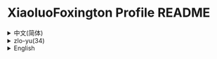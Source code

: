 # XiaoluoFoxington Profile README

<details>

<summary>中文(简体)</summary>

## 介绍

初三生，半furry，一堆怪癖，成分复杂。只会前端。中间忘了，后面忘了，我才懒得写这个破介绍呢。

## 仓库

### [FCL.website.mdui](https://github.com/XiaoluoFoxington/FCL.website.mdui)

我为 [《Fold Craft Launcher》](https://github.com/FCL-Team/FoldCraftLauncher) 制作的下载站。可以在这里下载到最新发行版。和HOMO14的网站一样，原创样式，但是由于这个下载站在社区中越来越知名，最终重制为MDUI了。旧版样式：[fcl-docs/FCL.website](https://github.com/fcl-docs/FCL.website)

### [dsy-xiaoluo.github.io](https://github.com/XiaoluoFoxington/dsy-xiaoluo.github.io)

我的傻逼个人小网站，已经停更了，是一大坨屎山，因为模仿了 Windows Vista Aero，还原度不高，随便看看就行了。我正在写一个新的网站，样式什么都不仿，但也不要期待，因为我连项目工程也没新建。

### [HOMO14.website](https://github.com/XiaoluoFoxington/HOMO14.website)

“HOMO14”是我在 B 站上制作的架空电视台系列视频，这是这个架空电视台的网站。由于我的 10 年高龄笔记本已经坏了，所以这个系列也停更了。不过这个网站的样式没有仿照任何东西，我的新个人网站和FCL下载站也计划使用这个样式，不过有人吐槽说我的样式难看，管他呢，我又不是什么大人物，平常都没多少人访问我的网站，我觉得好看就够了。

## 联系

真的有人会联系我吗（（（

- [B 站：`1561166904`](https://space.bilibili.com/1561166904)

- [QQ：`2046665121`](https://qm.qq.com/q/7FcjsxM6zK)

##

版本：2

日期：2025年6月3日

</details>

<details>

<summary>zlo-yu(34)</summary>

## zjx'uk

diu'sj'ug, zbj furry, ryi-dvzgr'pi, vvizhvrqm-dr. dvs'jmzwh-le, zhb'mmzwh-le, vworcl lj-de xxzve'ge'po jmzjx ne.

## dchzku

### [FCL.website.mdui](https://github.com/XiaoluoFoxington/FCL.website.mdui)

vwozwz [《Fold Craft Launcher》](https://github.com/FCL-Team/FoldCraftLauncher) zvi'zo-dezxw zlzvj. rke yizzl've lizxw zlzdk'zv-xn bj. rhe HOMO14 dde whzvjryizyh, ryrzid'yh'ui, zdj'uiryb'yuzve'ge'xw zlzvj'zl'ue-qu'vszytrllzyt-virmy, zzv-vsriszvirwz MDUI vle. zjq bjzyh'ui: [fcl-docs/FCL.website](https://github.com/fcl-docs/FCL.website)


### [dsy-xiaoluo.github.io](https://github.com/XiaoluoFoxington/dsy-xiaoluo.github.io)

vwo-de ua-bizgerrf xc'whzvj, vyi-jyrty-gg le, zuiryizdarto ui'uj, dynzwzrmo fh-le Windows Vista Aero, rhr'yrzdu'bu-gk, rsvzbm'kj'kj'jqrxy le. vwozvg'zl xxryizge-xn'de whzvj, zyh'ui uf-me yezbu fh, zdj'yerbuzyk-qizdl, dynzwz worlmzxd'mu-gsrig yermz-xnzjm.

### [HOMO14.website](https://github.com/XiaoluoFoxington/HOMO14.website)

"HOMO14"zui wozzl Bilibili zvi'zo-dezjw-kszdm'uirtlzxi'lx'uirpy, zve'ui've'ge'jw-kszdm'uirtl-de whzvj. ryb'yu wo-de 10 rnm-gkrlm bizji bf'yi-jyzht le, rso yizve'ge'xi'lx yerty-gg le. rbuzgo've'ge whzvj-dezyh'uirmz yb'fhzvk'rfrhr-ds xi, vwo-de'xnzgerrf whzvjrhe FCL zxw zlzvj yezji'hw uizys've'ge'yh'ui, rbuzgo ybrrf turck wo-dezyh'uirnjzkj, vgr-ta ne, vwozybrbuzui uf-mezdarrfzwu, rpy'ih-dvrmz-do ukrrf fhzwf wo-de whzvj, vworjt-de hkzkj'jq'gb-le.

## rlmzxi

dvf de'ybrrfzhvrlmzxi wo-ma(((

- [Bilibili：`1561166904`](https://space.bilibili.com/1561166904)

- [QQ：`2046665121`](https://qm.qq.com/q/7FcjsxM6zK)

##

rbj bf: 2
zri-qi: zri3zyt6rnm2025zgsryr

</details>

<details>

<summary>English</summary>

## Introduction

Ninth grader, semi-furry, a bunch of quirks, "complex" composition. Only knows front-end. Forgot the middle part, forgot the end part – I really can't be bothered to write this stupid intro.

## Repositories

### [FCL.website.mdui](https://github.com/XiaoluoFoxington/FCL.website.mdui)

A download site I made for [*Fold Craft Launcher*](https://github.com/FCL-Team/FoldCraftLauncher). Get the latest releases here. Originally had a custom style, but as the site gained recognition in the community, it was eventually remade using MDUI. Old style: [fcl-docs/FCL.website](https://github.com/fcl-docs/FCL.website)

### [dsy-xiaoluo.github.io](https://github.com/XiaoluoFoxington/dsy-xiaoluo.github.io)

My dumb personal mini-website. It's discontinued and is a huge pile of spaghetti code. It vaguely imitates Windows Vista Aero – don't expect accuracy. Just take a look if you want. I'm working on a new site with an original style (no imitation), but don't get your hopes up, I haven't even created the project yet.

### [HOMO14.website](https://github.com/XiaoluoFoxington/HOMO14.website)

"HOMO14" is a fictional TV station series I made on Bilibili. This is the website for that station. The series is discontinued because my decade-old laptop broke. The site's style isn't imitating anything. My new personal site and the FCL download site were planned to use this style, but some people said it looks bad. Whatever, I'm not some big shot – hardly anyone visits my sites anyway. I think it looks fine.

## Contact

Will anyone actually contact me? lol

- [Bilibili: `1561166904`](https://space.bilibili.com/1561166904)
- [QQ: `2046665121`](https://qm.qq.com/q/7FcjsxM6zK)

##

Version: 2  
Date: June 3, 2025

</details>
